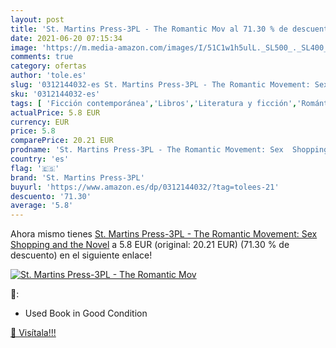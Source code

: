 ```yaml
---
layout: post
title: 'St. Martins Press-3PL - The Romantic Mov al 71.30 % de descuento'
date: 2021-06-20 07:15:34
image: 'https://m.media-amazon.com/images/I/51C1w1h5ulL._SL500_._SL400_.jpg'
comments: true
category: ofertas
author: 'tole.es'
slug: '0312144032-es St. Martins Press-3PL - The Romantic Movement: Sex...'
sku: '0312144032-es'
tags: [ 'Ficción contemporánea','Libros','Literatura y ficción','Romántica','st. martins press-3pl', ]
actualPrice: 5.8 EUR
currency: EUR
price: 5.8
comparePrice: 20.21 EUR
prodname: 'St. Martins Press-3PL - The Romantic Movement: Sex  Shopping  and the Novel'
country: 'es'
flag: '🇪🇸'
brand: 'St. Martins Press-3PL'
buyurl: 'https://www.amazon.es/dp/0312144032/?tag=tolees-21'
descuento: '71.30'
average: '5.8'
---
```


Ahora mismo tienes [St. Martins Press-3PL - The Romantic Movement: Sex  Shopping  and the Novel](https://www.amazon.es/dp/0312144032/?tag=tolees-21) a 5.8 EUR (original: 20.21 EUR) (71.30 %  de descuento) en el siguiente enlace!

[![St. Martins Press-3PL - The Romantic Mov](https://m.media-amazon.com/images/I/51C1w1h5ulL._SL500_._SL400_.jpg)](https://www.amazon.es/dp/0312144032/?tag=tolees-21)

🔎:

- Used Book in Good Condition

[🛒 Visítala!!!](https://www.amazon.es/dp/0312144032/?tag=tolees-21)
